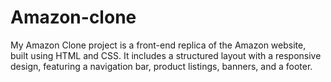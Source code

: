 # Amazon-clone
My Amazon Clone project is a front-end replica of the Amazon website, built using HTML and CSS. It includes a structured layout with a responsive design, featuring a navigation bar, product listings, banners, and a footer.
